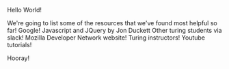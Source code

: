 Hello World!

We're going to list some of the resources that we've found most helpful so far!
Google!
Javascript and JQuery by Jon Duckett
Other turing students via slack!
Mozilla Developer Network website!
Turing instructors!
Youtube tutorials!

Hooray! 
